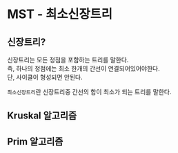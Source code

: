 # MST - 최소신장트리

## 신장트리?

신장트리는 모든 정점을 포함하는 트리를 말한다.  
즉, 하나의 정점에는 최소 한개의 간선이 연결되어있어야한다.  
단, 사이클이 형성되면 안된다.

`최소신장트리`란 신장트리중 간선의 합이 최소가 되는 트리를 말한다.

## Kruskal 알고리즘

## Prim 알고리즘

